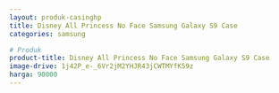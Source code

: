 ```yaml
---
layout: produk-casinghp
title: Disney All Princess No Face Samsung Galaxy S9 Case
categories: samsung

# Produk
product-title: Disney All Princess No Face Samsung Galaxy S9 Case
image-drive: 1j42P_e-_6Vr2jM2YHJR43jCWTMYfK59z
harga: 90000
---
```

